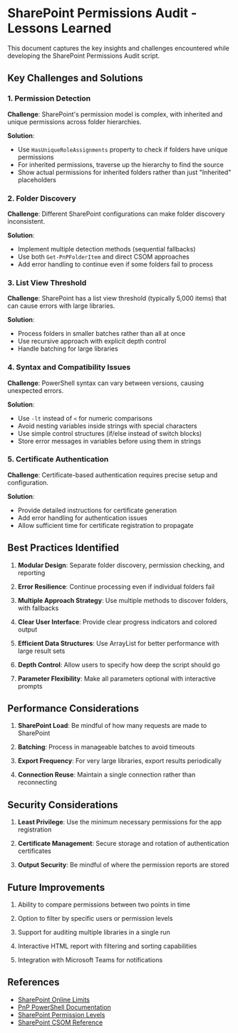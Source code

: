 # SharePoint Permissions Audit - Lessons Learned

This document captures the key insights and challenges encountered while developing the SharePoint Permissions Audit script.

## Key Challenges and Solutions

### 1. Permission Detection

**Challenge**: SharePoint's permission model is complex, with inherited and unique permissions across folder hierarchies.

**Solution**: 
- Use `HasUniqueRoleAssignments` property to check if folders have unique permissions
- For inherited permissions, traverse up the hierarchy to find the source
- Show actual permissions for inherited folders rather than just "Inherited" placeholders

### 2. Folder Discovery

**Challenge**: Different SharePoint configurations can make folder discovery inconsistent.

**Solution**:
- Implement multiple detection methods (sequential fallbacks)
- Use both `Get-PnPFolderItem` and direct CSOM approaches
- Add error handling to continue even if some folders fail to process

### 3. List View Threshold

**Challenge**: SharePoint has a list view threshold (typically 5,000 items) that can cause errors with large libraries.

**Solution**:
- Process folders in smaller batches rather than all at once
- Use recursive approach with explicit depth control
- Handle batching for large libraries

### 4. Syntax and Compatibility Issues

**Challenge**: PowerShell syntax can vary between versions, causing unexpected errors.

**Solution**:
- Use `-lt` instead of `<` for numeric comparisons
- Avoid nesting variables inside strings with special characters
- Use simple control structures (if/else instead of switch blocks)
- Store error messages in variables before using them in strings

### 5. Certificate Authentication

**Challenge**: Certificate-based authentication requires precise setup and configuration.

**Solution**:
- Provide detailed instructions for certificate generation
- Add error handling for authentication issues
- Allow sufficient time for certificate registration to propagate

## Best Practices Identified

1. **Modular Design**: Separate folder discovery, permission checking, and reporting

2. **Error Resilience**: Continue processing even if individual folders fail

3. **Multiple Approach Strategy**: Use multiple methods to discover folders, with fallbacks

4. **Clear User Interface**: Provide clear progress indicators and colored output

5. **Efficient Data Structures**: Use ArrayList for better performance with large result sets

6. **Depth Control**: Allow users to specify how deep the script should go

7. **Parameter Flexibility**: Make all parameters optional with interactive prompts

## Performance Considerations

1. **SharePoint Load**: Be mindful of how many requests are made to SharePoint

2. **Batching**: Process in manageable batches to avoid timeouts

3. **Export Frequency**: For very large libraries, export results periodically

4. **Connection Reuse**: Maintain a single connection rather than reconnecting

## Security Considerations

1. **Least Privilege**: Use the minimum necessary permissions for the app registration

2. **Certificate Management**: Secure storage and rotation of authentication certificates

3. **Output Security**: Be mindful of where the permission reports are stored

## Future Improvements

1. Ability to compare permissions between two points in time

2. Option to filter by specific users or permission levels

3. Support for auditing multiple libraries in a single run

4. Interactive HTML report with filtering and sorting capabilities

5. Integration with Microsoft Teams for notifications

## References

- [SharePoint Online Limits](https://docs.microsoft.com/en-us/office365/servicedescriptions/sharepoint-online-service-description/sharepoint-online-limits)
- [PnP PowerShell Documentation](https://pnp.github.io/powershell/cmdlets/index.html)
- [SharePoint Permission Levels](https://docs.microsoft.com/en-us/sharepoint/understanding-permission-levels)
- [SharePoint CSOM Reference](https://docs.microsoft.com/en-us/previous-versions/office/sharepoint-csom/jj193041(v=office.15))